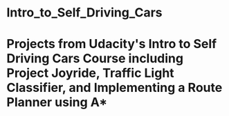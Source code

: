 # Intro_to_Self_Driving_Cars
# Projects from Udacity's Intro to Self Driving Cars Course including Project Joyride, Traffic Light Classifier, and Implementing a Route Planner using A*
